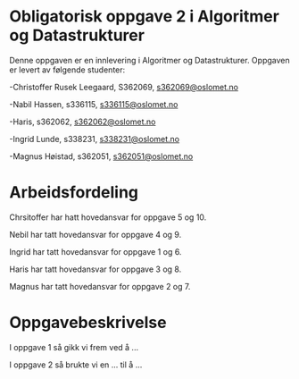 # Obligatorisk oppgave 2 i Algoritmer og Datastrukturer

Denne oppgaven er en innlevering i Algoritmer og Datastrukturer. 
Oppgaven er levert av følgende studenter:

-Christoffer Rusek Leegaard, S362069, s362069@oslomet.no

-Nabil Hassen, s336115, s336115@oslomet.no

-Haris, s362062, s362062@oslomet.no

-Ingrid Lunde, s338231, s338231@oslomet.no

-Magnus Høistad, s362051, s362051@oslomet.no


# Arbeidsfordeling

Chrsitoffer har hatt hovedansvar for oppgave 5 og 10.

Nebil har tatt hovedansvar for oppgave 4 og 9.

Ingrid har tatt hovedansvar for oppgave 1 og 6.

Haris har tatt hovedansvar for oppgave 3 og 8.

Magnus har tatt hovedansvar for oppgave 2 og 7.

# Oppgavebeskrivelse

I oppgave 1 så gikk vi frem ved å ...

I oppgave 2 så brukte vi en ... til å ...
